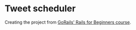 # Tweet scheduler

Creating the project from [GoRails' Rails for Beginners course](https://gorails.com/series/rails-for-beginners).

